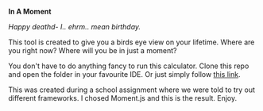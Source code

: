 **In A Moment**

_Happy deathd- I.. ehrm.. mean birthday._

This tool is created to give you a birds eye view on your lifetime. Where are you right now? Where will you be in just a moment?

You don't have to do anything fancy to run this calculator. Clone this repo and open the folder in your favourite IDE.
Or just simply follow [this link](https://supertramps.github.io/in-a-moment/).

This was created during a school assignment where we were told to try out different frameworks. I chosed Moment.js and this is the result. Enjoy.
